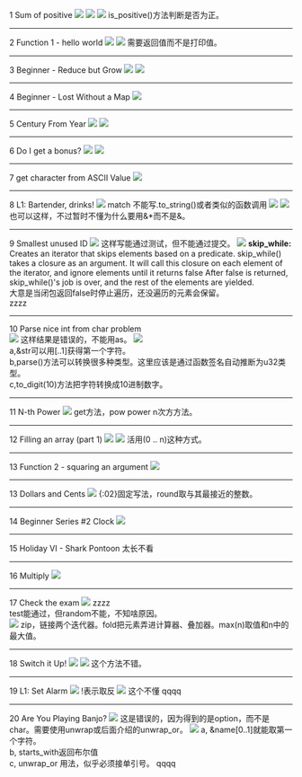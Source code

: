 1 Sum of positive
![](images/2021-07-14-17-42-50.png)
![](images/2021-07-14-17-52-09.png)
![](images/2021-07-14-18-13-38.png)
is_positive()方法判断是否为正。
***
2 Function 1 - hello world
![](images/2021-07-14-18-26-06.png)
![](images/2021-07-14-18-26-59.png)
需要返回值而不是打印值。
***
3 Beginner - Reduce but Grow
![](images/2021-07-14-18-52-41.png)
![](images/2021-07-14-18-56-38.png)
***
4 Beginner - Lost Without a Map
![](images/2021-07-14-20-08-35.png)
***
5 Century From Year
![](images/2021-07-14-20-17-31.png)
![](images/2021-07-14-20-19-13.png)
***
6 Do I get a bonus?
![](images/2021-07-14-20-26-20.png)
![](images/2021-07-14-20-27-31.png)
***
7 get character from ASCII Value
![](images/2021-07-14-20-36-22.png)
***
8 L1: Bartender, drinks!
![](images/2021-07-14-20-59-46.png)
match 不能写.to_string()或者类似的函数调用
![](images/2021-07-14-21-00-03.png)
![](images/2021-07-14-21-12-16.png)
也可以这样，不过暂时不懂为什么要用&*而不是&。
***
9 Smallest unused ID
![](images/2021-07-14-21-48-13.png)
这样写能通过测试，但不能通过提交。
![](images/2021-07-14-21-54-00.png)
**skip_while:** Creates an iterator that skips elements based on a predicate. skip_while() takes a closure as an argument. It will call this closure on each element of the iterator, and ignore elements until it returns false After false is returned, skip_while()'s job is over, and the rest of the elements are yielded.    
大意是当闭包返回false时停止遍历，还没遍历的元素会保留。  
zzzz
***
10 Parse nice int from char problem  
![](images/2021-07-14-22-10-05.png) 
这样结果是错误的，不能用as。
![](images/2021-07-14-22-13-43.png)  
a,&str可以用[..1]获得第一个字符。  
b,parse()方法可以转换很多种类型。这里应该是通过函数签名自动推断为u32类型。  
c,to_digit(10)方法把字符转换成10进制数字。
***
11 N-th Power 
![](images/2021-07-16-18-01-56.png)
get方法，pow power n次方方法。
***
12 Filling an array (part 1)
![](images/2021-07-16-18-11-14.png)
![](images/2021-07-16-18-13-40.png)
活用(0 .. n)这种方式。
***
13 Function 2 - squaring an argument 
![](images/2021-07-16-18-20-48.png)
***
13 Dollars and Cents
![](images/2021-07-16-19-09-12.png)
{:02}固定写法，round取与其最接近的整数。
***
14 Beginner Series #2 Clock
![](images/2021-07-16-19-14-06.png)
***
15 Holiday VI - Shark Pontoon
太长不看
***
16 Multiply
![](images/2021-07-16-19-15-47.png)
***
17 Check the exam
![](images/2021-07-16-19-39-06.png)
zzzz  
test能通过，但random不能，不知啥原因。  
![](images/2021-07-16-19-49-23.png)
zip，链接两个迭代器。fold把元素弄进计算器、叠加器。max(n)取值和n中的最大值。
***
18 Switch it Up!
![](images/2021-07-16-19-54-39.png)
![](images/2021-07-16-19-55-44.png)
这个方法不错。
***
19 L1: Set Alarm
![](images/2021-07-16-22-52-13.png)
!表示取反
![](images/2021-07-16-22-53-45.png)
这个不懂 qqqq
***
20 Are You Playing Banjo?
![](images/2021-07-16-23-14-48.png)
这是错误的，因为得到的是option，而不是char。需要使用unwrap或后面介绍的unwrap_or。
![](images/2021-07-16-23-25-36.png)
a, &name[0..1]就能取第一个字符。  
b, starts_with返回布尔值  
c, unwrap_or 用法，似乎必须接单引号。   qqqq